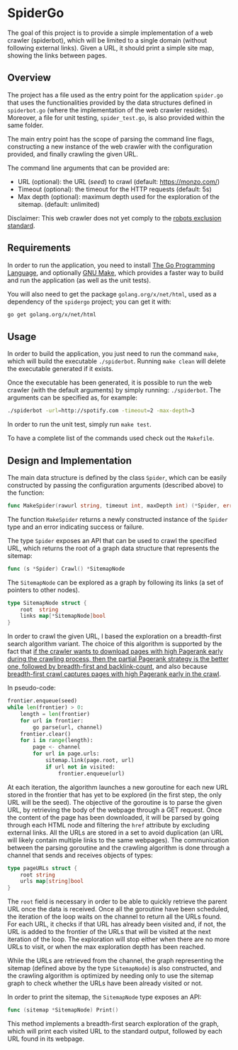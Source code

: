 # SpiderGo

The goal of this project is to provide a simple implementation of a web crawler
(spiderbot), which will be limited to a single domain (without following
external links).
Given a URL, it should print a simple site map, showing the links between pages.


## Overview

The project has a file used as the entry point for the application
`spider.go` that uses the functionalities provided by the data structures
defined in `spiderbot.go` (where the implementation of the web crawler resides).
Moreover, a file for unit testing, `spider_test.go`, is also provided within the
same folder.

The main entry point has the scope of parsing the command line flags,
constructing a new instance of the web crawler with the configuration provided,
and finally crawling the given URL.

The command line arguments that can be provided are:
- URL (optional): the URL (*seed*) to crawl (default: https://monzo.com/)
- Timeout (optional): the timeout for the HTTP requests (default: 5s)
- Max depth (optional): maximum depth used for the exploration of the sitemap.
    (default: unlimited)

Disclaimer: This web crawler does not yet comply to the [robots exclusion
standard](https://en.wikipedia.org/wiki/Robots_exclusion_standard).


## Requirements

In order to run the application, you need to install [The Go Programming
Language](https://golang.org/), and optionally
[GNU Make](https://www.gnu.org/software/make/), which provides a faster way to
build and run the application (as well as the unit tests).

You will also need to get the package `golang.org/x/net/html`, used as a
dependency of the `spidergo` project; you can get it with:

```bash
go get golang.org/x/net/html
```

## Usage

In order to build the application, you just need to run the command `make`, which
will build the executable `./spiderbot`. Running `make clean` will delete the
executable generated if it exists.

Once the executable has been generated, it is possible to run the web crawler
(with the default arguments) by simply running: `./spiderbot`. The arguments
can be specified as, for example:

```bash
./spiderbot -url=http://spotify.com -timeout=2 -max-depth=3
```

In order to run the unit test, simply run `make test`.

To have a complete list of the commands used check out the `Makefile`.

## Design and Implementation

The main data structure is defined by the class `Spider`, which can be easily
constructed by passing the configuration arguments (described above) to the
function:

```go
func MakeSpider(rawurl string, timeout int, maxDepth int) (*Spider, error)
```

The function `MakeSpider` returns a newly constructed instance of the `Spider`
type and an error indicating success or failure.

The type `Spider` exposes an API that can be used to crawl the specified URL,
which returns the root of a graph data structure that represents the sitemap:

```go
func (s *Spider) Crawl() *SitemapNode
```

The `SitemapNode` can be explored as a graph by following its links (a set of
pointers to other nodes).

```go
type SitemapNode struct {
	root  string
	links map[*SitemapNode]bool
}
```

In order to crawl the given URL, I based the exploration on a breadth-first
search algorithm variant. The choice of this algorithm is supported by the fact
that [if the crawler wants to download pages with high Pagerank early during the
crawling process, then the partial Pagerank strategy is the better one, followed by
breadth-first and backlink-count][1], and also because [breadth-first crawl captures
pages with high Pagerank early in the crawl][2].

In pseudo-code:

```python
frontier.enqueue(seed)
while len(frontier) > 0:
    length = len(frontier)
    for url in frontier:
        go parse(url, channel)
    frontier.clear()
    for i in range(length):
        page <- channel
        for url in page.urls:
            sitemap.link(page.root, url)
            if url not in visited:
                frontier.enqueue(url)
```

At each iteration, the algorithm launches a new goroutine for each new URL stored
in the frontier that has yet to be explored (in the first step, the only URL will be
the seed). The objective of the goroutine is to parse the given URL, by
retrieving the body of the webpage through a GET request. Once the content of
the page has been downloaded, it will be parsed by going through each HTML node and
filtering the `href` attribute by excluding external links. All the URLs are stored
in a set to avoid duplication (an URL will likely contain multiple links to the
same webpages).
The communication between the parsing goroutine and the crawling algorithm is
done through a channel that sends and receives objects of types:

```go
type pageURLs struct {
	root string
	urls map[string]bool
}
```

The `root` field is necessary in order to be able to quickly retrieve the
parent URL once the data is received.
Once all the goroutine have been scheduled, the iteration of the loop waits on
the channel to return all the URLs found. For each URL, it checks if that URL has
already been visited and, if not, the URL is added to the frontier of the URLs that will
be visited at the next iteration of the loop.
The exploration will stop either when there are no more URLs to visit, or when
the max exploration depth has been reached.

While the URLs are retrieved from the channel, the graph representing the
sitemap (defined above by the type `SitemapNode`) is also constructed, and the
crawling algorithm is optimized by needing only to use the sitemap graph to check
whether the URLs have been already visited or not.

In order to print the sitemap, the `SitemapNode` type exposes an API:

```go
func (sitemap *SitemapNode) Print()
```

This method implements a breadth-first search exploration of the graph, which
will print each visited URL to the standard output, followed by each URL found
in its webpage.

[1]: https://en.wikipedia.org/wiki/Web_crawler#cite_note-11
[2]: https://en.wikipedia.org/wiki/Web_crawler#cite_note-12
